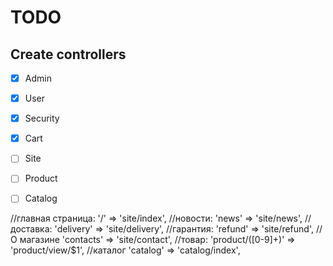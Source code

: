 # TODO

## Create controllers
* [X] Admin
* [X] User
* [X] Security
* [X] Cart
* [ ] Site
* [ ] Product
* [ ] Catalog


//главная страница:
'/' => 'site/index',
//новости:
'news' => 'site/news',
//доставка:
'delivery' => 'site/delivery',
//гарантия:
'refund' => 'site/refund',
// О магазине
'contacts' => 'site/contact',
//товар:
'product/([0-9]+)' => 'product/view/$1',
//каталог
'catalog' => 'catalog/index',
